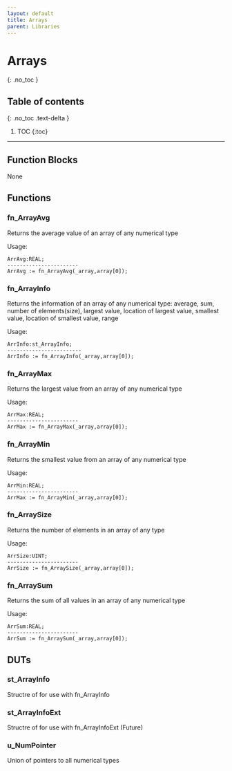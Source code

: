 ```yaml
---
layout: default
title: Arrays
parent: Libraries
---
```


# Arrays
{: .no_toc }

## Table of contents
{: .no_toc .text-delta }

1. TOC
{:toc}

---

## Function Blocks
None

## Functions

### fn_ArrayAvg
Returns the average value of an array of any numerical type

Usage:
```
ArrAvg:REAL;
-----------------------
ArrAvg := fn_ArrayAvg(_array,array[0]);
```

### fn_ArrayInfo

Returns the information of an array of any numerical type:
average, sum, number of elements(size), largest value, location of largest value, smallest value, location of smallest value, range

Usage:
```
ArrInfo:st_ArrayInfo;
------------------------
ArrInfo := fn_ArrayInfo(_array,array[0]);
```

### fn_ArrayMax
Returns the largest value from an array of any numerical type

Usage:
```
ArrMax:REAL;
-----------------------
ArrMax := fn_ArrayMax(_array,array[0]);
```

### fn_ArrayMin
Returns the smallest value from an array of any numerical type

Usage:
```
ArrMin:REAL;
-----------------------
ArrMax := fn_ArrayMin(_array,array[0]);
```

### fn_ArraySize
Returns the number of elements in an array of any type

Usage:
```
ArrSize:UINT;
-----------------------
ArrSize := fn_ArraySize(_array,array[0]);
```

### fn_ArraySum
Returns the sum of all values in an array of any numerical type

Usage:
```
ArrSum:REAL;
-----------------------
ArrSum := fn_ArraySum(_array,array[0]);
```

## DUTs

### st_ArrayInfo
Structre of for use with fn_ArrayInfo

### st_ArrayInfoExt
Structre of for use with fn_ArrayInfoExt (Future)

### u_NumPointer

Union of pointers to all numerical types

